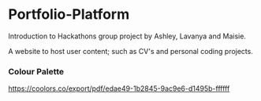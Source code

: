 # Portfolio-Platform
Introduction to Hackathons group project by Ashley, Lavanya and Maisie.

A website to host user content; such as CV's and personal coding projects. 

### Colour Palette
https://coolors.co/export/pdf/edae49-1b2845-9ac9e6-d1495b-ffffff
